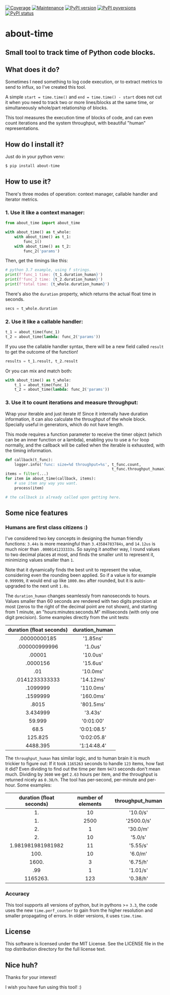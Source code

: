 [![Coverage](https://img.shields.io/badge/coverage-100%25-green.svg)]()
[![Maintenance](https://img.shields.io/badge/Maintained%3F-yes-green.svg)](https://GitHub.com/rsalmei/about-time/graphs/commit-activity)
[![PyPI version](https://img.shields.io/pypi/v/about-time.svg)](https://pypi.python.org/pypi/about-time/)
[![PyPI pyversions](https://img.shields.io/pypi/pyversions/about-time.svg)](https://pypi.python.org/pypi/about-time/)
[![PyPI status](https://img.shields.io/pypi/status/about-time.svg)](https://pypi.python.org/pypi/about-time/)


# about-time
## Small tool to track time of Python code blocks.


## What does it do?

Sometimes I need something to log code execution, or to extract metrics to send to influx, so I've created this tool.

A simple `start = time.time()` and `end = time.time() - start` does not cut it when you need to track two or more lines/blocks at the same time, or simultaneously whole/part relationship of blocks.

This tool measures the execution time of blocks of code, and can even count iterations and the system throughput, with beautiful "human" representations.


## How do I install it?

Just do in your python venv:

```bash
$ pip install about-time
```


## How to use it?

There's three modes of operation: context manager, callable handler and iterator metrics.


### 1. Use it like a context manager:

```python
from about_time import about_time

with about_time() as t_whole:
    with about_time() as t_1:
        func_1()
    with about_time() as t_2:
        func_2('params')
```

Then, get the timings like this:

```python
# python 3.7 example, using f strings.
print(f'func_1 time: {t_1.duration_human}')
print(f'func_2 time: {t_2.duration_human}')
print(f'total time: {t_whole.duration_human}')
```

There's also the `duration` property, which returns the actual float time in seconds.

```python
secs = t_whole.duration
```


### 2. Use it like a callable handler:

```python
t_1 = about_time(func_1)
t_2 = about_time(lambda: func_2('params'))
```

If you use the callable handler syntax, there will be a new field called `result` to get the outcome of the function!

```python
results = t_1.result, t_2.result
```

Or you can mix and match both:

```python
with about_time() as t_whole:
    t_1 = about_time(func_1)
    t_2 = about_time(lambda: func_2('params'))
```


### 3. Use it to count iterations and measure throughput:

Wrap your iterable and just iterate it! Since it internally have duration information, it can also calculate the throughput of the whole block. Specially useful in generators, which do not have length.

This mode requires a function parameter to receive the timer object (which can be an inner function or a lambda), enabling you to use a `for` loop normally, and the callback will be called when the iterable is exhausted, with the timing information.

```python
def callback(t_func):
    logger.info('func: size=%d throughput=%s', t_func.count,
                                               t_func.throughput_human)
items = filter(...)
for item in about_time(callback, items):
    # use item any way you want.
    process(item)

# the callback is already called upon getting here.
```


## Some nice features

### Humans are first class citizens :)

I've considered two key concepts in designing the human friendly functions: `3.44s` is more meaningful than `3.43584783784s`, and `14.12us` is much nicer than `.0000141233333s`. So saying it another way, I round values to two decimal places at most, and finds the smaller unit to represent it, minimizing values smaller than `1`.

Note that it dynamically finds the best unit to represent the value, considering even the rounding been applied. So if a value is for example `0.999999`, it would end up like `1000.0ms` after rounded, but it is auto-upgraded to the next unit `1.0s`.

The `duration_human` changes seamlessly from nanoseconds to hours. Values smaller than 60 seconds are rendered with two digits precision at most (zeros to the right of the decimal point are not shown), and starting from 1 minute, an "hours:minutes:seconds.M" milliseconds (with only one digit precision). Some examples directly from the unit tests:

duration (float seconds) | duration_human
:---: | :---:
.00000000185 | '1.85ns'
.000000999996 | '1.0us'
.00001 | '10.0us'
.0000156 | '15.6us'
.01 | '10.0ms'
.0141233333333 | '14.12ms'
.1099999 | '110.0ms'
.1599999 | '160.0ms'
.8015 | '801.5ms'
3.434999 | '3.43s'
59.999 | '0:01:00'
68.5 | '0:01:08.5'
125.825 | '0:02:05.8'
4488.395 | '1:14:48.4'

The `throughput_human` has similar logic, and to human brain it is much trickier to figure out: If it took `1165263` seconds to handle `123` items, how fast it did? Even dividing to find out the time per item `9473` seconds don't mean much. Dividing by `3600` we get `2.63` hours per item, and the throughput is returned nicely as `0.38/h`. The tool has per-second, per-minute and per-hour. Some examples:

duration (float seconds) | number of elements | throughput_human
:---: | :---: | :---:
1\. | 10 | '10.0/s'
1\. | 2500 | '2500.0/s'
2\. | 1 | '30.0/m'
2\. | 10 | '5.0/s'
1.981981981981982 | 11 | '5.55/s'
100\. | 10 | '6.0/m'
1600\. | 3 | '6.75/h'
.99 | 1 | '1.01/s'
1165263\. | 123 | '0.38/h'


### Accuracy

This tool supports all versions of python, but in pythons >= `3.3`, the code uses the new `time.perf_counter` to gain from the higher resolution and smaller propagating of errors. In older versions, it uses `time.time`.


## License
This software is licensed under the MIT License. See the LICENSE file in the top distribution directory for the full license text.


## Nice huh?

Thanks for your interest!

I wish you have fun using this tool! :)
